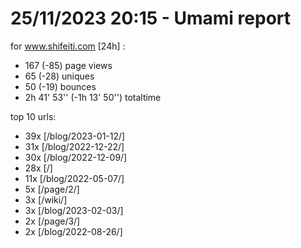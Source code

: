 # 25/11/2023 20:15 - Umami report
for www.shifeiti.com [24h] :

 - 167 (-85) page views
 - 65 (-28) uniques
 - 50 (-19) bounces
 - 2h 41' 53'' (-1h 13' 50'') totaltime


top 10 urls:
 - 39x [/blog/2023-01-12/]
 - 31x [/blog/2022-12-22/]
 - 30x [/blog/2022-12-09/]
 - 28x [/]
 - 11x [/blog/2022-05-07/]
 - 5x [/page/2/]
 - 3x [/wiki/]
 - 3x [/blog/2023-02-03/]
 - 2x [/page/3/]
 - 2x [/blog/2022-08-26/]



